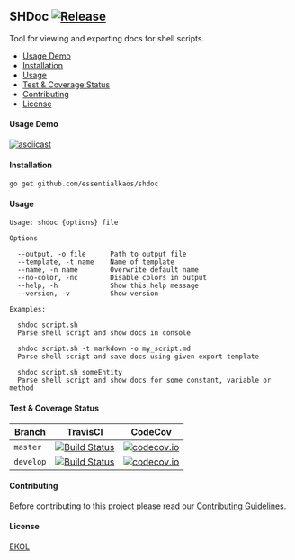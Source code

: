 ## SHDoc [![Release](https://img.shields.io/github/release/essentialkaos/shdoc.svg)](https://github.com/essentialkaos/shdoc/releases/latest)

Tool for viewing and exporting docs for shell scripts.

* [Usage Demo](#usage-demo)
* [Installation](#installation)
* [Usage](#usage)
* [Test & Coverage Status](#test--coverage-status)
* [Contributing](#contributing)
* [License](#license)

#### Usage Demo

[![asciicast](https://essentialkaos.com/github/shdoc-020.gif)](https://asciinema.org/a/85508)

#### Installation

````
go get github.com/essentialkaos/shdoc
````

#### Usage

```
Usage: shdoc {options} file

Options

  --output, -o file      Path to output file
  --template, -t name    Name of template
  --name, -n name        Overwrite default name
  --no-color, -nc        Disable colors in output
  --help, -h             Show this help message
  --version, -v          Show version

Examples:

  shdoc script.sh
  Parse shell script and show docs in console

  shdoc script.sh -t markdown -o my_script.md
  Parse shell script and save docs using given export template

  shdoc script.sh someEntity
  Parse shell script and show docs for some constant, variable or method

```

#### Test & Coverage Status

| Branch | TravisCI | CodeCov |
|--------|----------|---------|
| `master` | [![Build Status](https://travis-ci.org/essentialkaos/shdoc.svg?branch=master)](https://travis-ci.org/essentialkaos/shdoc) | [![codecov.io](https://codecov.io/github/essentialkaos/shdoc/coverage.svg?branch=master)](https://codecov.io/github/essentialkaos/shdoc?branch=master) |
| `develop` | [![Build Status](https://travis-ci.org/essentialkaos/shdoc.svg?branch=develop)](https://travis-ci.org/essentialkaos/shdoc) | [![codecov.io](https://codecov.io/github/essentialkaos/shdoc/coverage.svg?branch=develop)](https://codecov.io/github/essentialkaos/shdoc?branch=develop) |

#### Contributing

Before contributing to this project please read our [Contributing Guidelines](https://github.com/essentialkaos/contributing-guidelines#contributing-guidelines).

#### License

[EKOL](https://essentialkaos.com/ekol)
